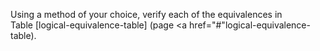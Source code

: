 

Using a method of your choice, verify
each of the equivalences in
Table \[logical-equivalence-table\] (page <a href="#"logical-equivalence-table</a>).
